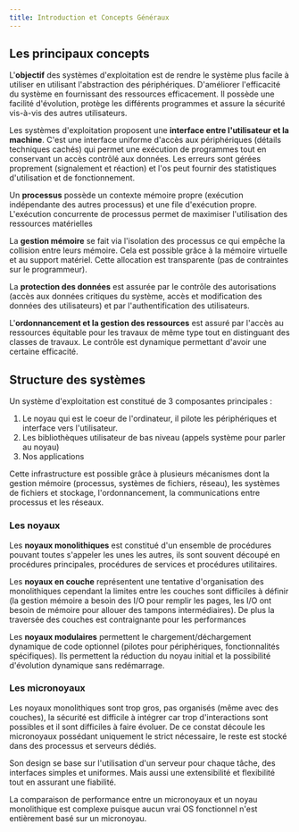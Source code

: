 ```yaml
---
title: Introduction et Concepts Généraux
---
```


## Les principaux concepts

L'**objectif** des systèmes d'exploitation est de rendre le système plus facile à
utiliser en utilisant l'abstraction des périphériques. D'améliorer l'efficacité
du système en fournissant des ressources efficacement. Il possède une facilité
d'évolution, protège les différents programmes et assure la sécurité vis-à-vis
des autres utilisateurs.

Les systèmes d'exploitation proposent une **interface entre l'utilisateur et la
machine**. C'est une interface uniforme d'accès aux périphériques (détails
techniques cachés) qui permet une exécution de programmes tout en conservant un
accès contrôlé aux données. Les erreurs sont gérées proprement (signalement et
réaction) et l'os peut fournir des statistiques d'utilisation et de fonctionnement.

Un **processus** possède un contexte mémoire propre (exécution indépendante des
autres processus) et une file d'exécution propre. L'exécution concurrente de
processus permet de maximiser l'utilisation des ressources matérielles

La **gestion mémoire** se fait via l'isolation des processus ce qui empêche la
collision entre leurs mémoire. Cela est possible grâce à la mémoire virtuelle et
au support matériel. Cette allocation est transparente (pas de contraintes sur
le programmeur).

La **protection des données** est assurée par le contrôle des autorisations
(accès aux données critiques du système, accès et modification des données des
utilisateurs) et par l'authentification des utilisateurs.

L'**ordonnancement et la gestion des ressources** est assuré par l'accès au
ressources équitable pour les travaux de même type tout en distinguant des
classes de travaux. Le contrôle est dynamique permettant d'avoir une certaine
efficacité.

## Structure des systèmes

Un système d'exploitation est constitué de 3 composantes principales :

1. Le noyau qui est le coeur de l'ordinateur, il pilote les périphériques et
   interface vers l'utilisateur.
2. Les bibliothèques utilisateur de bas niveau (appels système pour parler au
   noyau)
3. Nos applications

Cette infrastructure est possible grâce à plusieurs mécanismes dont la gestion
mémoire (processus, systèmes de fichiers, réseau), les systèmes de fichiers et
stockage, l'ordonnancement, la communications entre processus et les réseaux.

### Les noyaux

Les **noyaux monolithiques** est constitué d'un ensemble de procédures pouvant
toutes s'appeler les unes les autres, ils sont souvent découpé en procédures
principales, procédures de services et procédures utilitaires.

Les **noyaux en couche** représentent une tentative d'organisation des
monolithiques cependant la limites entre les couches sont difficiles à définir
(la gestion mémoire a besoin des I/O pour remplir les pages, les I/O ont besoin
de mémoire pour allouer des tampons intermédiaires). De plus la traversée des
couches est contraignante pour les performances

Les **noyaux modulaires** permettent le chargement/déchargement dynamique de
code optionnel (pilotes pour périphériques, fonctionnalités spécifiques). Ils
permettent la réduction du noyau initial et la possibilité d'évolution dynamique
sans redémarrage.

### Les micronoyaux

Les noyaux monolithiques sont trop gros, pas organisés (même avec des couches),
la sécurité est difficile à intégrer car trop d'interactions sont possibles et
il sont difficiles à faire évoluer. De ce constat découle les micronoyaux
possédant uniquement le strict nécessaire, le reste est stocké dans des
processus et serveurs dédiés.

Son design se base sur l'utilisation d'un serveur pour chaque tâche, des
interfaces simples et uniformes. Mais aussi une extensibilité et flexibilité
tout en assurant une fiabilité.

La comparaison de performance entre un micronoyaux et un noyau monolithique est
complexe puisque aucun vrai OS fonctionnel n'est entièrement basé sur un
micronoyau.

